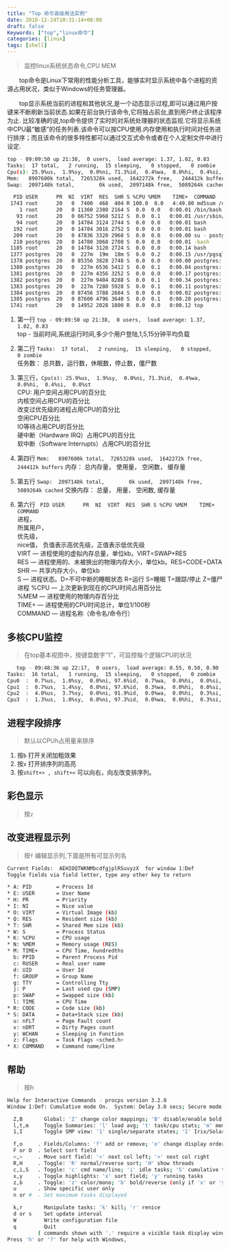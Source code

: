 ```yaml
---
title: "Top 命令高级用法实例"
date: 2018-12-24T10:31:14+08:00
draft: false
Keywords: ["top","linux命令"]
categories: [linux]
tags: [shell]
---
```


> 监控linux系统状态命令,CPU MEM

　　top命令是Linux下常用的性能分析工具，能够实时显示系统中各个进程的资源占用状况，类似于Windows的任务管理器。   

　　top显示系统当前的进程和其他状况,是一个动态显示过程,即可以通过用户按键来不断刷新当前状态.如果在前台执行该命令,它将独占前台,直到用户终止该程序为止. 比较准确的说,top命令提供了实时的对系统处理器的状态监视.它将显示系统中CPU最“敏感”的任务列表.该命令可以按CPU使用.内存使用和执行时间对任务进行排序；而且该命令的很多特性都可以通过交互式命令或者在个人定制文件中进行设定. 

<!--more-->

```bash
top - 09:09:50 up 21:38,  0 users,  load average: 1.37, 1.02, 0.83
Tasks:  17 total,   2 running,  15 sleeping,   0 stopped,   0 zombie
Cpu(s): 25.9%us,  1.9%sy,  0.0%ni, 71.3%id,  0.4%wa,  0.0%hi,  0.4%si,  0.0%st
Mem:   8907600k total,  7265328k used,  1642272k free,   244412k buffers
Swap:  2097148k total,        0k used,  2097148k free,  5089264k cached

  PID USER      PR  NI  VIRT  RES  SHR S %CPU %MEM    TIME+  COMMAND
 1743 root      20   0  7400  468  404 R 100.0  0.0   4:49.80 md5sum /dev/zero
    1 root      20   0 11360 2380 2164 S  0.0  0.0   0:00.01 /bin/bash /usr/local/bin/docker-entrypoint.sh
   93 root      20   0 66752 5968 5212 S  0.0  0.1   0:00.01 /usr/sbin/sshd -D
   94 root      20   0 14784 3124 2744 S  0.0  0.0   0:00.01 bash
  192 root      20   0 14784 3016 2752 S  0.0  0.0   0:00.01 bash
  209 root      20   0 47836 3320 2968 S  0.0  0.0   0:00.00 su - postgres
  210 postgres  20   0 14780 3068 2708 S  0.0  0.0   0:00.01 -bash
 1185 root      20   0 14784 3120 2724 S  0.0  0.0   0:00.14 bash
 1377 postgres  20   0  227m  19m  18m S  0.0  0.2   0:00.15 /usr/pgsql-9.6/bin/postgres
 1378 postgres  20   0 85356 3828 2748 S  0.0  0.0   0:00.00 postgres: logger process
 1380 postgres  20   0  227m 6536 5412 S  0.0  0.1   0:00.04 postgres: checkpointer process
 1381 postgres  20   0  227m 4356 3252 S  0.0  0.0   0:00.17 postgres: writer process
 1382 postgres  20   0  227m 9404 8288 S  0.0  0.1   0:00.34 postgres: wal writer process
 1383 postgres  20   0  227m 7280 5928 S  0.0  0.1   0:00.11 postgres: autovacuum launcher process
 1384 postgres  20   0 87456 3788 2684 S  0.0  0.0   0:00.02 postgres: archiver process
 1385 postgres  20   0 87600 4796 3640 S  0.0  0.1   0:00.20 postgres: stats collector process
 1741 root      20   0 14952 2028 1800 R  0.0  0.0   0:00.12 top
```

1. 第一行 `top - 09:09:50 up 21:38,  0 users,  load average: 1.37, 1.02, 0.83`   
   top - 当前时间,系统运行时间,多少个用户登陆,1,5,15分钟平均负载

2. 第二行 `Tasks:  17 total,   2 running,  15 sleeping,   0 stopped,   0 zombie`  
   任务数： 总共数，运行数，休眠数，停止数，僵尸数

3. 第三行，`Cpu(s): 25.9%us,  1.9%sy,  0.0%ni, 71.3%id,  0.4%wa,  0.0%hi,  0.4%si,  0.0%st`  
   CPU:  用户空间占用CPU的百分比  
         内核空间占用CPU的百分比  
         改变过优先级的进程占用CPU的百分比  
         空闲CPU百分比    
         IO等待占用CPU的百分比   
        硬中断（Hardware IRQ）占用CPU的百分比  
        软中断（Software Interrupts）占用CPU的百分比

4. 第四行 `Mem:   8907600k total,  7265328k used,  1642272k free,   244412k buffers`
    内存： 总内存量， 使用量， 空闲数， 缓存量

5. 第五行 `Swap:  2097148k total,        0k used,  2097148k free,  5089264k cached` 
   交换内存： 总量， 用量， 空闲数, 缓存量

6. 第六行 ` PID USER      PR  NI  VIRT  RES  SHR S %CPU %MEM    TIME+  COMMAND`   
   进程，  
   所属用户，  
   优先级，  
   nice值， 负值表示高优先级，正值表示低优先级  
   VIRT — 进程使用的虚拟内存总量，单位kb。VIRT=SWAP+RES  
    RES — 进程使用的、未被换出的物理内存大小，单位kb。RES=CODE+DATA 
    SHR — 共享内存大小，单位kb   
    S — 进程状态。D=不可中断的睡眠状态 R=运行 S=睡眠 T=跟踪/停止 Z=僵尸进程
    %CPU — 上次更新到现在的CPU时间占用百分比   
    %MEM — 进程使用的物理内存百分比   
    TIME+ — 进程使用的CPU时间总计，单位1/100秒   
    COMMAND — 进程名称（命令名/命令行）   


## 多核CPU监控

> 在top基本视图中，按键盘数字“1”，可监控每个逻辑CPU的状况
```bash
   top - 09:48:36 up 22:17,  0 users,  load average: 0.55, 0.50, 0.90
Tasks:  16 total,   1 running,  15 sleeping,   0 stopped,   0 zombie
Cpu0  :  0.7%us,  1.0%sy,  0.0%ni, 97.6%id,  0.7%wa,  0.0%hi,  0.0%si,  0.0%st
Cpu1  :  0.7%us,  1.4%sy,  0.0%ni, 97.6%id,  0.3%wa,  0.0%hi,  0.0%si,  0.0%st
Cpu2  :  4.0%us,  3.7%sy,  0.0%ni, 91.9%id,  0.0%wa,  0.0%hi,  0.3%si,  0.0%st
Cpu3  :  1.3%us,  1.0%sy,  0.0%ni, 97.3%id,  0.0%wa,  0.0%hi,  0.3%si,  0.0%st
```

## 进程字段排序

> 默认以CPUh占用量来排序
1. 按`b` 打开关闭加粗效果
2. 按`x` 打开排序列的高亮
3. 按`shift+> , shift+<` 可以向右，向左改变排序列。

## 彩色显示
> 按`z` 


## 改变进程显示列
> 按`f` 编辑显示列,下面是所有可显示列名

```bash
Current Fields:  AEHIOQTWKNMbcdfgjplRSuvyzX  for window 1:Def
Toggle fields via field letter, type any other key to return

* A: PID        = Process Id
* E: USER       = User Name
* H: PR         = Priority
* I: NI         = Nice value
* O: VIRT       = Virtual Image (kb)
* Q: RES        = Resident size (kb)
* T: SHR        = Shared Mem size (kb)
* W: S          = Process Status
* K: %CPU       = CPU usage
* N: %MEM       = Memory usage (RES)
* M: TIME+      = CPU Time, hundredths
  b: PPID       = Parent Process Pid
  c: RUSER      = Real user name
  d: UID        = User Id
  f: GROUP      = Group Name
  g: TTY        = Controlling Tty
  j: P          = Last used cpu (SMP)
  p: SWAP       = Swapped size (kb)
  l: TIME       = CPU Time
* R: CODE       = Code size (kb)
* S: DATA       = Data+Stack size (kb)
  u: nFLT       = Page Fault count
  v: nDRT       = Dirty Pages count
  y: WCHAN      = Sleeping in Function
  z: Flags      = Task Flags <sched.h>
* X: COMMAND    = Command name/line
```

## 帮助
> 按h

```bash
Help for Interactive Commands - procps version 3.2.8
Window 1:Def: Cumulative mode On.  System: Delay 3.0 secs; Secure mode Off.

  Z,B       Global: 'Z' change color mappings; 'B' disable/enable bold
  l,t,m     Toggle Summaries: 'l' load avg; 't' task/cpu stats; 'm' mem info
  1,I       Toggle SMP view: '1' single/separate states; 'I' Irix/Solaris mode

  f,o     . Fields/Columns: 'f' add or remove; 'o' change display order
  F or O  . Select sort field
  <,>     . Move sort field: '<' next col left; '>' next col right
  R,H     . Toggle: 'R' normal/reverse sort; 'H' show threads
  c,i,S   . Toggle: 'c' cmd name/line; 'i' idle tasks; 'S' cumulative time
  x,y     . Toggle highlights: 'x' sort field; 'y' running tasks
  z,b     . Toggle: 'z' color/mono; 'b' bold/reverse (only if 'x' or 'y')
  u       . Show specific user only
  n or #  . Set maximum tasks displayed

  k,r       Manipulate tasks: 'k' kill; 'r' renice
  d or s    Set update interval
  W         Write configuration file
  q         Quit
          ( commands shown with '.' require a visible task display window )
Press 'h' or '?' for help with Windows,
```
